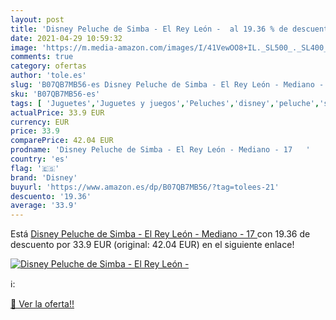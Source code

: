 ```yaml
---
layout: post
title: 'Disney Peluche de Simba - El Rey León -  al 19.36 % de descuento'
date: 2021-04-29 10:59:32
image: 'https://m.media-amazon.com/images/I/41VewOO8+IL._SL500_._SL400_.jpg'
comments: true
category: ofertas
author: 'tole.es'
slug: 'B07QB7MB56-es Disney Peluche de Simba - El Rey León - Mediano - 17'
sku: 'B07QB7MB56-es'
tags: [ 'Juguetes','Juguetes y juegos','Peluches','disney','peluche','simba', ]
actualPrice: 33.9 EUR
currency: EUR
price: 33.9
comparePrice: 42.04 EUR
prodname: 'Disney Peluche de Simba - El Rey León - Mediano - 17   '
country: 'es'
flag: '🇪🇸'
brand: 'Disney'
buyurl: 'https://www.amazon.es/dp/B07QB7MB56/?tag=tolees-21'
descuento: '19.36'
average: '33.9'
---
```


Está [Disney Peluche de Simba - El Rey León - Mediano - 17   ](https://www.amazon.es/dp/B07QB7MB56/?tag=tolees-21) con 19.36 de descuento por 33.9 EUR (original: 42.04 EUR) en el siguiente enlace!

[![Disney Peluche de Simba - El Rey León - ](https://m.media-amazon.com/images/I/41VewOO8+IL._SL500_._SL400_.jpg)](https://www.amazon.es/dp/B07QB7MB56/?tag=tolees-21)

ℹ️:


[🛒 Ver la oferta!!](https://www.amazon.es/dp/B07QB7MB56/?tag=tolees-21)
